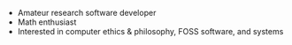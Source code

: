 - Amateur research software developer
- Math enthusiast
- Interested in computer ethics & philosophy, FOSS software, and systems
